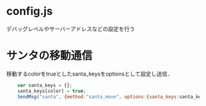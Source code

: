 # config.js
デバッグレベルやサーバーアドレスなどの設定を行う

# サンタの移動通信
移動するcolorをtrueとしたsanta_keysをoptionsとして設定し送信．

```js
    var santa_keys = {};
    santa_keys[color] = true;
    SendMsg("santa", {method:"santa_move", options:{santa_keys:santa_keys}});
```

